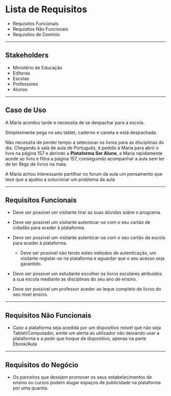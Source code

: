 # Lista de Requisitos

* Requisitos Funcionais
* Requisitos Não Funcionais
* Requisitos de Domínio

---
## Stakeholders

* Ministério de Educação
* Editoras
* Escolas
* Professores
* Alunos
---

## Caso de Uso

A Maria acordou tarde e necessita de se despachar para a escola.

Simplesmente pega no seu tablet, caderno e caneta e está despachada.

Não necessita de perder tempo a selecionar os livros para as disciplinas do dia. Chegando à sala de aula de Português, é pedido à Maria para abrir o livro na página 157 e abrindo a __Plataforma Ser Aluno__, a Maria rapidamente acede ao livro e filtra a página 157, conseguindo acompanhar a aula sem ter de ter 8kgs de livros na mala.

A Maria achou interessante partilhar no forum da aula um pensamento que teve que a ajudou a solucionar um problema da aula

--- 

## Requisitos Funcionais

* Deve ser possivel um visitante tirar as suas dúvidas sobre o programa.

* Deve ser possivel um visitante autenticar-se com o seu cartão de cidadão para aceder à plataforma.

* Deve ser possivel um visitante autenticar-se com o seu cartão da escola para aceder à plataforma.

    * Deve ser possivel não tendo estes métodos de autenticação, um visitante registar-se na plataforma e aguardar que o seu acesso seja garantido.

* Deve ser possivel um estudante escolher os livros escolares atribuidos à sua escola mediante as disciplinas do seu ano de ensino.

* Deve ser possivel um professor aceder ao leque completo de livros do seu nível ensino.

---

## Requisitos Não Funcionais

* Caso a plataforma seja acedida por um dispositivo móvel que não seja Tablet/Computador, emite um alerta ao utilizador não deixando usar a plataforma e a pedir que troque de dispositivo, apenas na parte Ebook/Aula

---

## Requisitos do Negócio

* Os parceiros que desejem promover os seus estabelecimentos de ensino ou cursos podem alugar espaços de publicidade na plataforma por uma quantia.